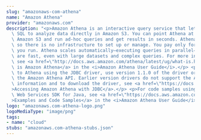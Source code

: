 ```yaml
---
slug: "amazonaws-com-athena"
name: "Amazon Athena"
provider: "amazonaws.com"
description: "<p>Amazon Athena is an interactive query service that lets you use standard\
  \ SQL to analyze data directly in Amazon S3. You can point Athena at your data in\
  \ Amazon S3 and run ad-hoc queries and get results in seconds. Athena is serverless,\
  \ so there is no infrastructure to set up or manage. You pay only for the queries\
  \ you run. Athena scales automatically—executing queries in parallel—so results\
  \ are fast, even with large datasets and complex queries. For more information,\
  \ see <a href=\"http://docs.aws.amazon.com/athena/latest/ug/what-is.html\">What\
  \ is Amazon Athena</a> in the <i>Amazon Athena User Guide</i>.</p> <p>If you connect\
  \ to Athena using the JDBC driver, use version 1.1.0 of the driver or later with\
  \ the Amazon Athena API. Earlier version drivers do not support the API. For more\
  \ information and to download the driver, see <a href=\"https://docs.aws.amazon.com/athena/latest/ug/connect-with-jdbc.html\"\
  >Accessing Amazon Athena with JDBC</a>.</p> <p>For code samples using the Amazon\
  \ Web Services SDK for Java, see <a href=\"https://docs.aws.amazon.com/athena/latest/ug/code-samples.html\"\
  >Examples and Code Samples</a> in the <i>Amazon Athena User Guide</i>.</p>"
logo: "amazonaws.com-athena-logo.png"
logoMediaType: "image/png"
tags:
- name: "cloud"
stubs: "amazonaws.com-athena-stubs.json"
---
```

